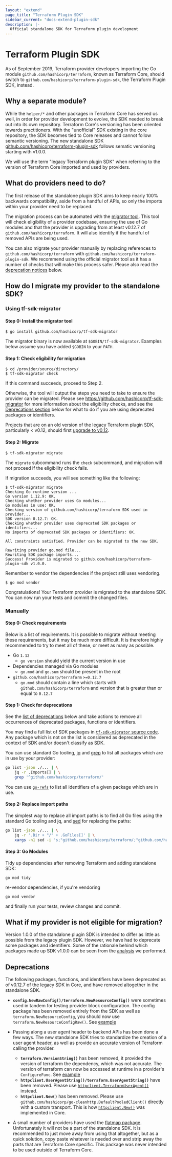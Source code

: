 ```yaml
---
layout: "extend"
page_title: "Terraform Plugin SDK"
sidebar_current: "docs-extend-plugin-sdk"
description: |-
  Official standalone SDK for Terraform plugin development
---
```


# Terraform Plugin SDK

As of September 2019, Terraform provider developers importing the Go module `github.com/hashicorp/terraform`, known as Terraform Core, should switch to `github.com/hashicorp/terraform-plugin-sdk`, the Terraform Plugin SDK, instead. 

## Why a separate module?

While the `helper/*` and other packages in Terraform Core has served us well, in order for provider development to evolve, the SDK needed to break out into its own repository. Terraform Core's versioning has been oriented towards practitioners. With the "unofficial" SDK existing in the core repository, the SDK becomes tied to Core releases and cannot follow semantic versioning. The new standalone SDK [github.com/hashicorp/terraform-plugin-sdk](https://github.com/hashicorp/terraform-plugin-sdk) follows sematic versioning starting with v1.0.0.

We will use the term "legacy Terraform plugin SDK" when referring to the version of Terraform Core imported and used by providers.

## What do providers need to do?

The first release of the standalone plugin SDK aims to keep nearly 100% backwards compatibility, aside from a handful of APIs, so only the imports within your provider need to be replaced. 

The migration process can be automated with the [migrator tool](https://github.com/hashicorp/tf-sdk-migrator). This tool will check eligibility of a provider codebase, ensuring the use of Go modules and that the provider is upgrading from at least v0.12.7 of `github.com/hashicorp/terraform`. It will also identify if the handful of removed APIs are being used.

You can also migrate your provider manually by replacing references to `github.com/hashicorp/terraform` with `github.com/hashicorp/terraform-plugin-sdk`. We recommend using the official migrator tool as it has a number of checks that will make this process safer. Please also read the [deprecation notices](#deprecations) below.

## How do I migrate my provider to the standalone SDK?

### Using tf-sdk-migrator

#### Step 0: Install the migrator tool

```
$ go install github.com/hashicorp/tf-sdk-migrator
```

The migrator binary is now available at `$GOBIN/tf-sdk-migrator`. Examples below assume you have added `$GOBIN` to your `PATH`.

#### Step 1: Check eligibility for migration

```
$ cd /provider/source/directory/
$ tf-sdk-migrator check
```

If this command succeeds, proceed to Step 2.

Otherwise, the tool will output the steps you need to take to ensure the provider can be migrated. Please see https://github.com/hashicorp/tf-sdk-migrator for more information about the eligibility checks, and see the [Deprecations section](#deprecations) below for what to do if you are using deprecated packages or identifiers.

Projects that are on an old version of the legacy Terraform plugin SDK, particularly < v0.12, should first [upgrade to v0.12](/docs/extend/terraform-0.12-compatibility.html).

#### Step 2: Migrate

```
$ tf-sdk-migrator migrate
```
The `migrate` subcommand runs the `check` subcommand, and migration will not proceed if the eligibility check fails.

If migration succeeds, you will see something like the following:

```
$ tf-sdk-migrator migrate
Checking Go runtime version ...
Go version 1.12.9: OK.
Checking whether provider uses Go modules...
Go modules in use: OK.
Checking version of github.com/hashicorp/terraform SDK used in provider...
SDK version 0.12.7: OK.
Checking whether provider uses deprecated SDK packages or identifiers...
No imports of deprecated SDK packages or identifiers: OK.

All constraints satisfied. Provider can be migrated to the new SDK.

Rewriting provider go.mod file...
Rewriting SDK package imports...
Success! Provider is migrated to github.com/hashicorp/terraform-plugin-sdk v1.0.0.
```

Remember to vendor the dependencies if the project still uses vendoring.

```
$ go mod vendor
```

Congratulations! Your Terraform provider is migrated to the standalone SDK. You can now run your tests and commit the changed files.

### Manually

#### Step 0: Check requirements

Below is a list of requirements. It is possible to migrate without meeting these requirements,
but it may be much more difficult. It is therefore highly recommended to try to meet all of these,
or meet as many as possible.

 - Go `1.12`
   - `go version` should yield the current version in use
 - Dependencies managed via Go modules
   - `go.mod` and `go.sum` should be present in the root
 - `github.com/hashicorp/terraform` `>=0.12.7`
   - `go.mod` should contain a line which starts with `github.com/hashicorp/terraform` and version
     that is greater than or equal to `0.12.7`

#### Step 1: Check for deprecations

See the [list of deprecations](#deprecations) below and take actions to remove all occurrences
of deprecated packages, functions or identifiers.

You may find a full list of SDK packages in [`tf-sdk-migrator` source code](https://pkg.go.dev/github.com/hashicorp/tf-sdk-migrator@v1.4.0/cmd/check#CheckSDKPackageImports). Any package which is not on the list is considered as deprecated
in the context of SDK and/or doesn't classify as SDK.

You can use standard Go tooling, [jq](https://stedolan.github.io/jq/) and [grep](https://en.wikipedia.org/wiki/Grep)
to list all packages which are in use by your provider:

```sh
go list -json ./... | \
	jq -r .Imports[] | \
	grep '^github.com/hashicorp/terraform/'
```

You can use [`go-refs`](https://github.com/radeksimko/go-refs) to list all identifiers of a given package which are in use.

#### Step 2: Replace import paths

The simplest way to replace all import paths is to find all Go files using the standard Go tooling and jq,
and [sed](https://en.wikipedia.org/wiki/Sed) for replacing the paths:

```sh
go list -json ./... | \
	jq -r '.Dir + "/" + .GoFiles[]' | \
	xargs -n1 sed -i 's;"github.com/hashicorp/terraform/;"github.com/hashicorp/terraform-plugin-sdk/;'
```

#### Step 3: Go Modules

Tidy up dependencies after removing Terraform and adding standalone SDK:

```
go mod tidy
```

re-vendor dependencies, if you're vendoring

```
go mod vendor
```

and finally run your tests, review changes and commit.

## What if my provider is not eligible for migration?

Version 1.0.0 of the standalone plugin SDK is intended to differ as little as possible from the legacy plugin SDK. However, we have had to deprecate some packages and identifiers. Some of the rationale behind which packages made up SDK v1.0.0 can be seen from the [analysis](https://github.com/radeksimko/terraform-provider-sdk-exposure) we performed.

## Deprecations

The following packages, functions, and identifiers have been deprecated as of v0.12.7 of the legacy SDK in Core, and have removed altogether in the standalone SDK.

* **`config.NewRawConfig()/terraform.NewResourceConfig()`** were sometimes used in tandem for testing provider block configuration. The config package has been removed entirely from the SDK as well as `terraform.NewResourceConfig`, you should now use `terraform.NewResourceConfigRaw()`. See [example](https://github.com/hashicorp/terraform-provider-consul/pull/149/files)

* Passing along a user agent header to backend APIs has been done a few ways. The new standalone SDK tries to standardize the creation of a user agent header, as well as provide an accurate version of Terraform calling the provider.
  - **`terraform.VersionString()`** has been removed, it provided the version of terraform the dependency, which was not accurate. The version of terraform can now be accessed at runtime in a provider's `ConfigureFunc`. See [example](https://github.com/hashicorp/terraform-provider-kubernetes/pull/620/files)
  - **`httpclient.UserAgentString()/terraform.UserAgentString()`** have been removed. Please use [`httpclient.TerraformUserAgent()`](https://pkg.go.dev/github.com/hashicorp/terraform-plugin-sdk/v2/httpclient#TerraformUserAgent) instead.
  - **`httpclient.New()`** has been removed. Please use `github.com/hashicorp/go-cleanhttp.DefaultPooledClient()` directly with a custom transport. This is how [`httpclient.New()`](https://pkg.go.dev/github.com/hashicorp/terraform@v0.14.7/httpclient#New) was implemented in Core.

* A small number of providers have used the [flatmap package](https://github.com/hashicorp/terraform/tree/e1d0acda0b19be25ea96748896d3cd7117df955a/flatmap). Unfortunately it will not be a part of the standalone SDK. It is recommended to just move away from using that altogether, but as a quick solution, copy paste whatever is needed over and strip away the parts that are Terraform Core specific. This package was never intended to be used outside of Terraform Core.

